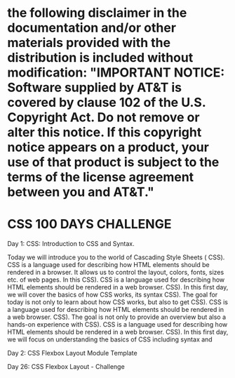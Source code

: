 # the following disclaimer in the documentation and/or other materials provided with the distribution is included without modification: "IMPORTANT NOTICE: Software supplied by AT&T is covered by clause 102 of the U.S. Copyright Act. Do not remove or alter this notice. If this copyright notice appears on a product, your use of that product is subject to the terms of the license agreement between you and AT&T."

CSS 100 DAYS CHALLENGE
=====================

Day 1: CSS:  Introduction to CSS and Syntax.

Today we will introduce you to the world of Cascading Style Sheets (
    CSS). CSS is a language used for describing how HTML elements should be rendered in a browser. It allows us to control the layout, colors, fonts, sizes etc. of web pages. In this CSS). CSS is a language used for describing how HTML elements should be rendered in a web browser. CSS). In this first day, we will cover the basics of how CSS works, its syntax CSS). The goal for today is not only to learn about how CSS works, but also to get CSS). CSS is a language used for describing how HTML elements should be rendered in a web browser. CSS). The goal is not only to provide an overview but also a hands-on experience with CSS). CSS is a language used for describing how HTML elements should be rendered in a web browser. CSS). In this first day, we will focus on understanding the basics of CSS including syntax and

Day 2: CSS Flexbox Layout Module
    Template

Day 26: CSS Flexbox Layout - Challenge
